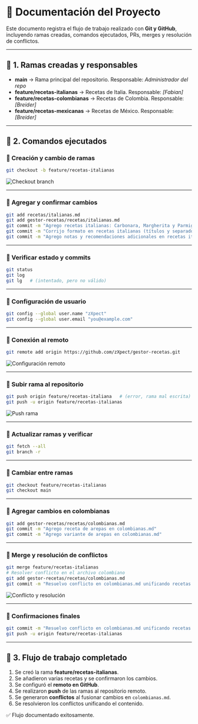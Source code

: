 # 📄 Documentación del Proyecto 

Este documento registra el flujo de trabajo realizado con **Git y GitHub**, incluyendo ramas creadas, comandos ejecutados, PRs, merges y resolución de conflictos.

---

## 🔹 1. Ramas creadas y responsables

- **main** → Rama principal del repositorio. Responsable: *Administrador del repo*  
- **feature/recetas-italianas** → Recetas de Italia. Responsable: *[Fabian]*  
- **feature/recetas-colombianas** → Recetas de Colombia. Responsable: *[Breider]*  
- **feature/recetas-mexicanas** → Recetas de México. Responsable: *[Breider]*  

---

## 🔹 2. Comandos ejecutados

### 📌 Creación y cambio de ramas
```bash
git checkout -b feature/recetas-italianas
```
![Checkout branch](img/checkout.png)

---

### 📌 Agregar y confirmar cambios
```bash
git add recetas/italianas.md
git add gestor-recetas/recetas/italianas.md
git commit -m "Agrego recetas italianas: Carbonara, Margherita y Parmigiana"
git commit -m "Corrijo formato en recetas italianas (títulos y separadores)"
git commit -m "Agrego notas y recomendaciones adicionales en recetas italianas"
```
---

### 📌 Verificar estado y commits
```bash
git status
git log
git lg   # (intentado, pero no válido)
```
---

### 📌 Configuración de usuario
```bash
git config --global user.name "zXpect"
git config --global user.email "you@example.com"
```
---

### 📌 Conexión al remoto
```bash
git remote add origin https://github.com/zXpect/gestor-recetas.git
```
![Configuración remoto](img/remote.png)

---

### 📌 Subir rama al repositorio
```bash
git push origin feature/recetas-italiana   # (error, rama mal escrita)
git push -u origin feature/recetas-italianas
```
![Push rama](img/push.png)

---

### 📌 Actualizar ramas y verificar
```bash
git fetch --all
git branch -r
```

---

### 📌 Cambiar entre ramas
```bash
git checkout feature/recetas-italianas
git checkout main
```
---

### 📌 Agregar cambios en colombianas
```bash
git add gestor-recetas/recetas/colombianas.md
git commit -m "Agrego receta de arepas en colombianas.md"
git commit -m "Agrego variante de arepas en colombianas.md"
```

---

### 📌 Merge y resolución de conflictos
```bash
git merge feature/recetas-italianas
# Resolver conflicto en el archivo colombiano
git add gestor-recetas/recetas/colombianas.md
git commit -m "Resuelvo conflicto en colombianas.md unificando recetas de arepas"
```
![Conflicto y resolución](img/conflicto-01.png)

---

### 📌 Confirmaciones finales
```bash
git commit -m "Resuelvo conflicto en colombianas.md unificando recetas de arepas"
git push -u origin feature/recetas-italianas
```

---

## 🔹 3. Flujo de trabajo completado

1. Se creó la rama **feature/recetas-italianas**.  
2. Se añadieron varias recetas y se confirmaron los cambios.  
3. Se configuró el **remoto en GitHub**.  
4. Se realizaron **push** de las ramas al repositorio remoto.  
5. Se generaron **conflictos** al fusionar cambios en `colombianas.md`.  
6. Se resolvieron los conflictos unificando el contenido.  

✅ Flujo documentado exitosamente.
